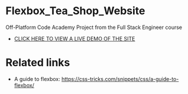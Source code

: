 # Flexbox_Tea_Shop_Website
Off-Platform Code Academy Project from the Full Stack Engineer course 

* [CLICK HERE TO VIEW A LIVE DEMO OF THE SITE](https://searles9.github.io/Flexbox_Tea_Shop_Website/)
  
  
# Related links
* A guide to flexbox: https://css-tricks.com/snippets/css/a-guide-to-flexbox/